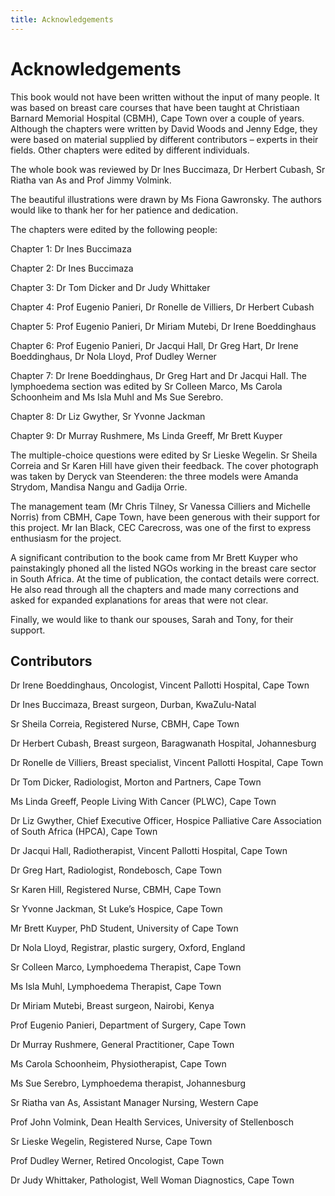 ```yaml
---
title: Acknowledgements
---
```


# Acknowledgements

This book would not have been written without the input of many people. It was based on breast care courses that have been taught at Christiaan Barnard Memorial Hospital (CBMH), Cape Town over a couple of years. Although the chapters were written by David Woods and Jenny Edge, they were based on material supplied by different contributors – experts in their fields. Other chapters were edited by different individuals.

The whole book was reviewed by Dr Ines Buccimaza, Dr Herbert Cubash, Sr Riatha van As and Prof Jimmy Volmink.

The beautiful illustrations were drawn by Ms Fiona Gawronsky. The authors would like to thank her for her patience and dedication.

The chapters were edited by the following people:

Chapter 1: Dr Ines Buccimaza

Chapter 2: Dr Ines Buccimaza

Chapter 3: Dr Tom Dicker and Dr Judy Whittaker

Chapter 4: Prof Eugenio Panieri, Dr Ronelle de Villiers, Dr Herbert Cubash

Chapter 5: Prof Eugenio Panieri, Dr Miriam Mutebi, Dr Irene Boeddinghaus

Chapter 6: Prof Eugenio Panieri, Dr Jacqui Hall, Dr Greg Hart, Dr Irene Boeddinghaus, Dr Nola Lloyd, Prof Dudley Werner

Chapter 7: Dr Irene Boeddinghaus, Dr Greg Hart and Dr Jacqui Hall. The lymphoedema section was edited by Sr Colleen Marco, Ms Carola Schoonheim and Ms Isla Muhl and Ms Sue Serebro.

Chapter 8: Dr Liz Gwyther, Sr Yvonne Jackman

Chapter 9: Dr Murray Rushmere, Ms Linda Greeff, Mr Brett Kuyper

The multiple-choice questions were edited by Sr Lieske Wegelin. Sr Sheila Correia and Sr Karen Hill have given their feedback. The cover photograph was taken by Deryck van Steenderen: the three models were Amanda Strydom, Mandisa Nangu and Gadija Orrie. 

The management team (Mr Chris Tilney, Sr Vanessa Cilliers and Michelle Norris) from CBMH, Cape Town, have been generous with their support for this project. Mr Ian Black, CEC Carecross, was one of the first to express enthusiasm for the project.

A significant contribution to the book came from Mr Brett Kuyper who painstakingly phoned all the listed NGOs working in the breast care sector in South Africa. At the time of publication, the contact details were correct. He also read through all the chapters and made many corrections and asked for expanded explanations for areas that were not clear.

Finally, we would like to thank our spouses, Sarah and Tony, for their support.

## Contributors

Dr Irene Boeddinghaus, Oncologist, Vincent Pallotti Hospital, Cape Town

Dr Ines Buccimaza, Breast surgeon, Durban, KwaZulu-Natal

Sr Sheila Correia, Registered Nurse, CBMH, Cape Town

Dr Herbert Cubash, Breast surgeon, Baragwanath Hospital, Johannesburg 

Dr Ronelle de Villiers, Breast specialist, Vincent Pallotti Hospital, Cape Town

Dr Tom Dicker, Radiologist, Morton and Partners, Cape Town

Ms Linda Greeff, People Living With Cancer (PLWC), Cape Town

Dr Liz Gwyther, Chief Executive Officer, Hospice Palliative Care Association of South Africa (HPCA), Cape Town

Dr Jacqui Hall, Radiotherapist, Vincent Pallotti Hospital, Cape Town

Dr Greg Hart, Radiologist, Rondebosch, Cape Town

Sr Karen Hill, Registered Nurse, CBMH, Cape Town

Sr Yvonne Jackman, St Luke’s Hospice, Cape Town

Mr Brett Kuyper, PhD Student, University of Cape Town

Dr Nola Lloyd, Registrar, plastic surgery, Oxford, England

Sr Colleen Marco, Lymphoedema Therapist, Cape Town

Ms Isla Muhl, Lymphoedema Therapist, Cape Town

Dr Miriam Mutebi, Breast surgeon, Nairobi, Kenya

Prof Eugenio Panieri, Department of Surgery, Cape Town

Dr Murray Rushmere, General Practitioner, Cape Town

Ms Carola Schoonheim, Physiotherapist, Cape Town

Ms Sue Serebro, Lymphoedema therapist, Johannesburg

Sr Riatha van As, Assistant Manager Nursing, Western Cape

Prof John Volmink, Dean Health Services, University of Stellenbosch

Sr Lieske Wegelin, Registered Nurse, Cape Town

Prof Dudley Werner, Retired Oncologist, Cape Town

Dr Judy Whittaker, Pathologist, Well Woman Diagnostics, Cape Town
